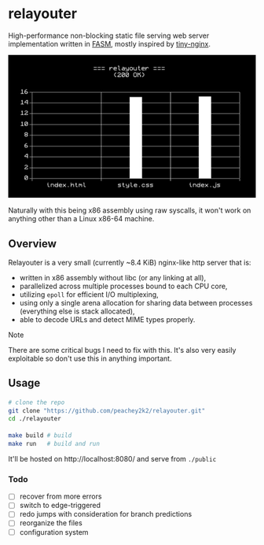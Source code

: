 # relayouter

High-performance non-blocking static file serving web server implementation written in [FASM](https://flatassembler.net/), mostly inspired by [tiny-nginx](https://github.com/gd-arnold/tiny-nginx).

![image](images/stats.png)

Naturally with this being x86 assembly using raw syscalls, it won't work on anything other than a Linux x86-64 machine.

## Overview

Relayouter is a very small (currently ~8.4 KiB) nginx-like http server that is:
- written in x86 assembly without libc (or any linking at all),
- parallelized across multiple processes bound to each CPU core,
- utilizing `epoll` for efficient I/O multiplexing,
- using only a single arena allocation for sharing data between processes (everything else is stack allocated),
- able to decode URLs and detect MIME types properly.

> [!NOTE]
> There are some critical bugs I need to fix with this. It's also very easily exploitable so don't use this in anything important.

## Usage

```sh
# clone the repo
git clone "https://github.com/peachey2k2/relayouter.git"
cd ./relayouter

make build # build
make run   # build and run
```

It'll be hosted on http://localhost:8080/ and serve from `./public`

### Todo
- [ ] recover from more errors
- [ ] switch to edge-triggered
- [ ] redo jumps with consideration for branch predictions
- [ ] reorganize the files
- [ ] configuration system
